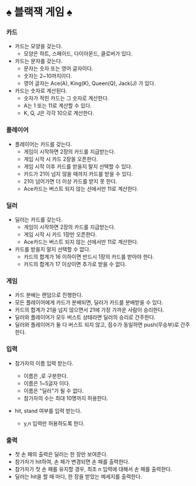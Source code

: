 # ♠️ 블랙잭 게임 ♠️

### 카드

- 카드는 모양을 갖는다.
    - 모양은 하트, 스페이드, 다이아몬드, 클로버가 있다.
- 카드는 문자를 갖는다.
    - 문자는 숫자 또는 영어 글자이다.
    - 숫자는 2~10까지이다.
    - 영어 글자는 Ace(A), King(K), Queen(Q), Jack(J) 가 있다.
- 카드는 숫자로 계산된다.
    - 숫자가 적힌 카드는 그 숫자로 계산한다.
    - A는 1 또는 11로 계산할 수 있다.
    - K, Q, J은 각각 10으로 계산한다.

### 플레이어

- 플레이어는 카드를 갖는다.
    - 게임이 시작하면 2장의 카드를 지급받는다.
    - 게임 시작 시 카드 2장을 오픈한다.
    - 게임 시작 이후 카드를 받을지 말지 선택할 수 있다.
    - 카드가 21이 넘지 않을 때까지 카드를 받을 수 있다.
    - 21이 넘어가면 더 이상 카드를 받지 못 한다.
    - Ace카드는 버스트 되지 않는 선에서만 11로 계산한다.

### 딜러

- 딜러는 카드를 갖는다.
    - 게임이 시작하면 2장의 카드를 지급받는다.
    - 게임 시작 시 카드 1장만 오픈한다.
    - Ace카드는 버스트 되지 않는 선에서만 11로 계산한다.
- 카드를 받을지 말지 선택할 수 없다.
    - 카드의 합계가 16 이하이면 반드시 1장의 카드를 받아야 한다.
    - 카드의 합계가 17 이상이면 추가로 받을 수 없다.

### 게임

- 카드 분배는 랜덤으로 진행한다.
- 모든 플레이어에게 카드가 분배되면, 딜러가 카드를 분배받을 수 있다.
- 카드의 합계가 21을 넘지 않으면서 21에 가장 가까운 사람이 승리한다.
- 딜러와 플레이어가 모두 버스트 상태라면 딜러의 승리로 간주한다.
- 딜러와 플레이어가 둘 다 버스트 되지 않고, 점수가 동일하면 push(무승부)로 간주한다.

### 입력

- 참가자의 이름 입력 받는다.
    - 이름은 ,로 구분한다.
    - 이름은 1~5글자 이다.
    - 이름은 "딜러"가 될 수 없다.
    - 참가자의 수는 최대 10명까지 허용한다.

- hit, stand 여부를 입력 받는다.
    - y,n 입력만 허용하도록 한다.

### 출력

- 첫 손 패의 출력은 딜러는 한 장만 보여준다.
- 참가자가 hit하여, 손 패가 변경되면 손 패를 출력한다.
- 참가자가 첫 손 패를 유지할 경우, 최초 n 입력에 대해서 손 패를 출력한다.
- 딜러는 hit을 할 때 마다, 한 장을 받았는 메세지를 출력한다.